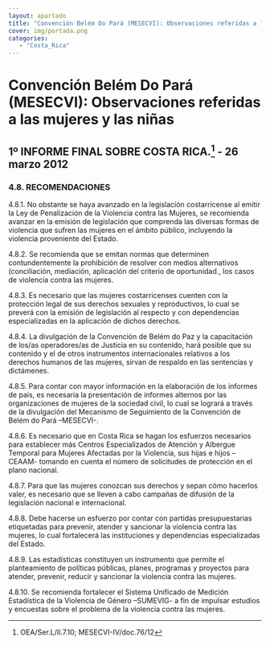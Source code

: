 ```yaml
---
layout: apartado
title: "Convención Belém Do Pará (MESECVI): Observaciones referidas a las mujeres y las niñas"
cover: img/portada.png
categories:
   - "Costa_Rica"
---
```

# Convención Belém Do Pará (MESECVI): Observaciones referidas a las mujeres y las niñas

## 1º INFORME FINAL SOBRE COSTA RICA.[^337] - 26 marzo 2012

### 4.8. RECOMENDACIONES

4.8.1. No obstante se haya avanzado en la legislación costarricense al
emitir la Ley de Penalización de la Violencia contra las Mujeres, se
recomienda avanzar en la emisión de legislación que comprenda las diversas
formas de violencia que sufren las mujeres en el ámbito público, incluyendo
la violencia proveniente del Estado.

4.8.2. Se recomienda que se emitan normas que determinen contundentemente
la prohibición de resolver con medios alternativos (conciliación,
mediación, aplicación del criterio de oportunidad., los casos de violencia
contra las mujeres.

4.8.3. Es necesario que las mujeres costarricenses cuenten con la
protección legal de sus derechos sexuales y reproductivos, lo cual se
preverá con la emisión de legislación al respecto y con dependencias
especializadas en la aplicación de dichos derechos.

4.8.4. La divulgación de la Convención de Belém do Paz y la capacitación de
los/as operadores/as de Justicia en su contenido, hará posible que su
contenido y el de otros instrumentos internacionales relativos a los
derechos humanos de las mujeres, sirvan de respaldo en las sentencias y
dictámenes.

4.8.5. Para contar con mayor información en la elaboración de los informes
de país, es necesaria la presentación de informes alternos por las
organizaciones de mujeres de la sociedad civil, lo cual se logrará a través
de la divulgación del Mecanismo de Seguimiento de la Convención de Belém do
Pará –MESECVI-.

4.8.6. Es necesario que en Costa Rica se hagan los esfuerzos necesarios
para establecer más Centros Especializados de Atención y Albergue Temporal
para Mujeres Afectadas por la Violencia, sus hijas e hijos –CEAAM- tomando
en cuenta el número de solicitudes de protección en el plano nacional.

4.8.7. Para que las mujeres conozcan sus derechos y sepan cómo hacerlos
valer, es necesario que se lleven a cabo campañas de difusión de la
legislación nacional e internacional.

4.8.8. Debe hacerse un esfuerzo por contar con partidas presupuestarias
etiquetadas para prevenir, atender y sancionar la violencia contra las
mujeres, lo cual fortalecerá las instituciones y dependencias
especializadas del Estado.

4.8.9. Las estadísticas constituyen un instrumento que permite el
planteamiento de políticas públicas, planes, programas y proyectos para
atender, prevenir, reducir y sancionar la violencia contra las mujeres.

4.8.10. Se recomienda fortalecer el Sistema Unificado de Medición
Estadística de la Violencia de Género –SUMEVIG- a fin de impulsar estudios
y encuestas sobre el problema de la violencia contra las mujeres.


[^337]: OEA/Ser.L/II.7.10; MESECVI-IV/doc.76/12
